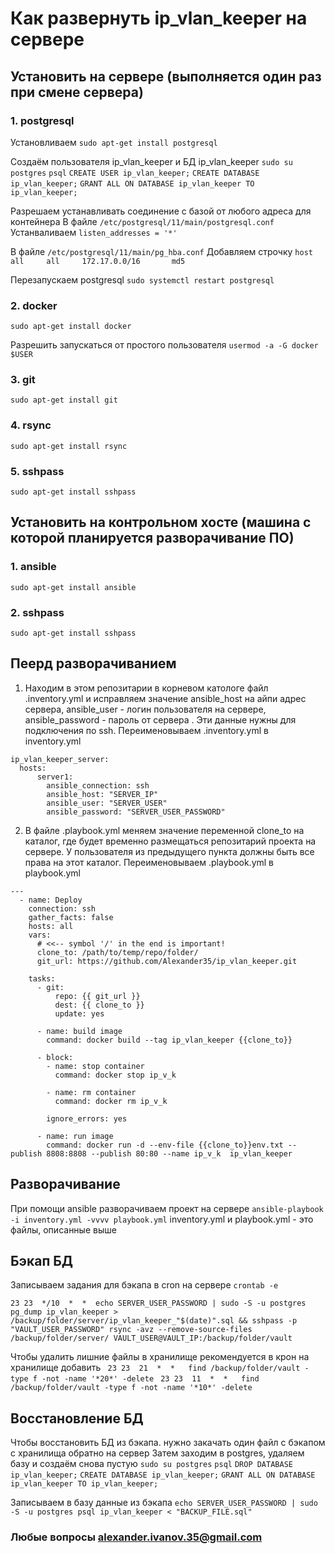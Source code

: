 
# Как развернуть ip_vlan_keeper на сервере

## Установить на сервере (выполняется один раз при смене сервера) 

### 1. postgresql

Установливаем
``` sudo apt-get install postgresql ```

Создаём пользователя  ip_vlan_keeper и БД ip_vlan_keeper
``` sudo su postgres ```
``` psql ```
``` CREATE USER ip_vlan_keeper; ```
``` CREATE DATABASE ip_vlan_keeper; ```
``` GRANT ALL ON DATABASE ip_vlan_keeper TO ip_vlan_keeper; ```

Разрешаем устанавливать соединение с базой от любого адреса для контейнера 
В файле
``` /etc/postgresql/11/main/postgresql.conf ```
Устанваливаем 
``` listen_addresses = '*' ```

В файле
``` /etc/postgresql/11/main/pg_hba.conf ```
Добавляем строчку 
``` host    all		all		172.17.0.0/16		md5 ```

Перезапускаем postgresql
``` sudo systemctl restart postgresql ```

### 2. docker
``` sudo apt-get install docker ``` 

Разрешить запускаться от простого пользователя
``` usermod -a -G docker $USER ```

### 3. git
```sudo apt-get install git ```

### 4. rsync
``` sudo apt-get install rsync ```

### 5. sshpass
``` sudo apt-get install sshpass ```

## Установить на контрольном хосте (машина с которой планируется разворачивание ПО)
### 1. ansible
``` sudo apt-get install ansible ```

### 2. sshpass
``` sudo apt-get install sshpass ```

## Пеерд разворачиванием

1. Находим в этом репозитарии в корневом катологе файл .inventory.yml и исправляем значение ansible_host на айпи адрес сервера,  ansible_user - логин пользователя на сервере, ansible_password - пароль от сервера . Эти данные нужны для подключения по ssh. Переименовываем .inventory.yml в inventory.yml
```
ip_vlan_keeper_server:
  hosts:
      server1:
        ansible_connection: ssh
        ansible_host: "SERVER_IP"
        ansible_user: "SERVER_USER"
        ansible_password: "SERVER_USER_PASSWORD"
```

2. В файле .playbook.yml меняем значение переменной clone_to на каталог, где будет временно размещаться репозитарий проекта на сервере. У пользователя из предыдущего пункта должны быть все права на этот каталог. Переименовываем .playbook.yml в playbook.yml
```
--- 
  - name: Deploy
    connection: ssh
    gather_facts: false
    hosts: all
    vars:
      # <<-- symbol '/' in the end is important!
      clone_to: /path/to/temp/repo/folder/
      git_url: https://github.com/Alexander35/ip_vlan_keeper.git
  
    tasks:
      - git:
          repo: {{ git_url }}
          dest: {{ clone_to }}
          update: yes

      - name: build image
        command: docker build --tag ip_vlan_keeper {{clone_to}}

      - block:
        - name: stop container
          command: docker stop ip_v_k

        - name: rm container
          command: docker rm ip_v_k

        ignore_errors: yes

      - name: run image
        command: docker run -d --env-file {{clone_to}}env.txt --publish 8808:8808 --publish 80:80 --name ip_v_k  ip_vlan_keeper
```

## Разворачивание
При помощи ansible разворачиваем проект на сервере
``` ansible-playbook -i inventory.yml -vvvv playbook.yml ```
inventory.yml и playbook.yml - это файлы, описанные выше

## Бэкап БД
Записываем задания для бэкапа в cron на сервере
``` crontab -e ```

``` 23 23  */10  *  *  echo SERVER_USER_PASSWORD | sudo -S -u postgres pg_dump ip_vlan_keeper > /backup/folder/server/ip_vlan_keeper_"$(date)".sql && sshpass -p "VAULT_USER_PASSWORD" rsync -avz --remove-source-files /backup/folder/server/ VAULT_USER@VAULT_IP:/backup/folder/vault ```

Чтобы удалить лишние файлы в хранилище рекомендуется в крон на хранилище добавить 
```  23 23  21  *  *   find /backup/folder/vault -type f -not -name '*20*' -delete ```
```  23 23  11  *  *   find /backup/folder/vault -type f -not -name '*10*' -delete ```

## Восстановление БД
Чтобы восстановить БД из бэкапа. нужно закачать один файл с бэкапом с хранилища обратно на сервер
Затем заходим в postgres, удаляем базу и создаём снова пустую
``` sudo su postgres ```
``` psql ```
``` DROP DATABASE ip_vlan_keeper; ```
``` CREATE DATABASE ip_vlan_keeper; ```
``` GRANT ALL ON DATABASE ip_vlan_keeper TO ip_vlan_keeper; ```

Записываем в базу данные из бэкапа
``` echo SERVER_USER_PASSWORD | sudo -S -u postgres psql ip_vlan_keeper < "BACKUP_FILE.sql" ```

### Любые вопросы alexander.ivanov.35@gmail.com
